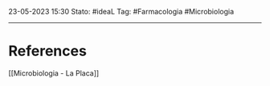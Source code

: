 23-05-2023 15:30
Stato: #ideaL
Tag: #Farmacologia  #Microbiologia 


---
# References
[[Microbiologia - La Placa]]